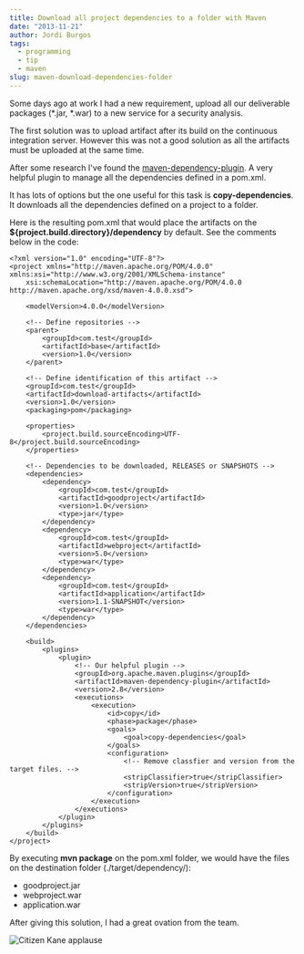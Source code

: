```yaml
---
title: Download all project dependencies to a folder with Maven
date: "2013-11-21"
author: Jordi Burgos
tags:
  - programming
  - tip
  - maven
slug: maven-download-dependencies-folder
---
```


Some days ago at work I had a new requirement, upload all our deliverable packages (\*.jar, \*.war) to a new service for a security analysis.

The first solution was to upload artifact after its build on the continuous integration server. However this was not a good solution as all the artifacts must be uploaded at the same time.

After some research I've found the [maven-dependency-plugin](http://maven.apache.org/plugins/maven-dependency-plugin/). A very helpful plugin to manage all the dependencies defined in a pom.xml.

It has lots of options but the one useful for this task is **copy-dependencies**. It downloads all the dependencies defined on a project to a folder.

Here is the resulting pom.xml that would place the artifacts on the **${project.build.directory}/dependency** by default. See the comments below in the code:

    <?xml version="1.0" encoding="UTF-8"?>
    <project xmlns="http://maven.apache.org/POM/4.0.0" xmlns:xsi="http://www.w3.org/2001/XMLSchema-instance"
        xsi:schemaLocation="http://maven.apache.org/POM/4.0.0 http://maven.apache.org/xsd/maven-4.0.0.xsd">
    
        <modelVersion>4.0.0</modelVersion>
    
        <!-- Define repositories -->
        <parent>
            <groupId>com.test</groupId>
            <artifactId>base</artifactId>
            <version>1.0</version>
        </parent>
    
        <!-- Define identification of this artifact -->
        <groupId>com.test</groupId>
        <artifactId>download-artifacts</artifactId>
        <version>1.0</version>
        <packaging>pom</packaging>
    
        <properties>
            <project.build.sourceEncoding>UTF-8</project.build.sourceEncoding>
        </properties>

        <!-- Dependencies to be downloaded, RELEASES or SNAPSHOTS -->
        <dependencies>
            <dependency>
                <groupId>com.test</groupId>
                <artifactId>goodproject</artifactId>
                <version>1.0</version>
                <type>jar</type>
            </dependency>
            <dependency>
                <groupId>com.test</groupId>
                <artifactId>webproject</artifactId>
                <version>5.0</version>
                <type>war</type>
            </dependency>
            <dependency>
                <groupId>com.test</groupId>
                <artifactId>application</artifactId>
                <version>1.1-SNAPSHOT</version>
                <type>war</type>
            </dependency>
        </dependencies>
    
        <build>
            <plugins>
                <plugin>
                    <!-- Our helpful plugin -->
                    <groupId>org.apache.maven.plugins</groupId>
                    <artifactId>maven-dependency-plugin</artifactId>
                    <version>2.8</version>
                    <executions>
                        <execution>
                            <id>copy</id>
                            <phase>package</phase>
                            <goals>
                                <goal>copy-dependencies</goal>
                            </goals>
                            <configuration>
                                <!-- Remove classfier and version from the target files. -->
                                <stripClassifier>true</stripClassifier>
                                <stripVersion>true</stripVersion>
                            </configuration>
                        </execution>
                    </executions>
                </plugin>
            </plugins>
        </build>
    </project>

By executing **mvn package** on the pom.xml folder, we would have the files on the destination folder (./target/dependency/):

* goodproject.jar
* webproject.war
* application.war

After giving this solution, I had a great ovation from the team.

![Citizen Kane applause](/images/meme/citizenkane.gif)
